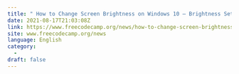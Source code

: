 ```yaml
---
title: " How to Change Screen Brightness on Windows 10 – Brightness Settings and How to Turn Brightness Down "
date: 2021-08-17T21:03:08Z
link: https://www.freecodecamp.org/news/how-to-change-screen-brightness-on-windows-10/?utm_medium=RSS&utm_source=news.12bit.vn
site: www.freecodecamp.org/news
language: English
category:
  -   
draft: false
---
```


